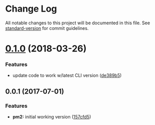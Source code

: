 # Change Log

All notable changes to this project will be documented in this file. See [standard-version](https://github.com/conventional-changelog/standard-version) for commit guidelines.

<a name="0.1.0"></a>
# [0.1.0](https://github.com/acburdine/ghost-cli-pm2/compare/v0.0.1...v0.1.0) (2018-03-26)


### Features

* update code to work w/latest CLI version ([de389b5](https://github.com/acburdine/ghost-cli-pm2/commit/de389b5))



<a name="0.0.1"></a>
## 0.0.1 (2017-07-01)


### Features

* **pm2:** initial working version ([157cfd5](https://github.com/acburdine/ghost-cli-pm2/commit/157cfd5))
